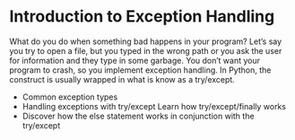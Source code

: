 # Introduction to Exception Handling


What do you do when something bad happens in your program? Let’s say you try to open a file, but you typed in the wrong path or
you ask the user for information and they type in some garbage. You don’t want your program to crash, so you implement exception handling.
In Python, the construct is usually wrapped in what is know as a try/except.

- Common exception types
- Handling exceptions with try/except Learn how try/except/finally works
- Discover how the else statement works in conjunction with the try/except

